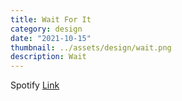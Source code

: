 ```yaml
---
title: Wait For It
category: design
date: "2021-10-15"
thumbnail: ../assets/design/wait.png
description: Wait
---
```


Spotify <a href = "https://open.spotify.com/playlist/13t9d2WJ5qXinedyj0Wg56?si=0bcd10c22b564460" target="_blank">Link</a>
